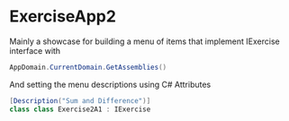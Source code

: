 # ExerciseApp2

Mainly a showcase for building a menu of items that implement IExercise interface with

```cs
AppDomain.CurrentDomain.GetAssemblies()
```

And setting the menu descriptions using C# Attributes
```cs
[Description("Sum and Difference")]
class class Exercise2A1 : IExercise
```
